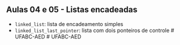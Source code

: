 ## Aulas 04 e 05 - Listas encadeadas

* `linked_list`: lista de encadeamento simples
* `linked_list_last_pointer`: lista com dois ponteiros de controle
#   U F A B C - A E D  
 #   U F A B C - A E D  
 